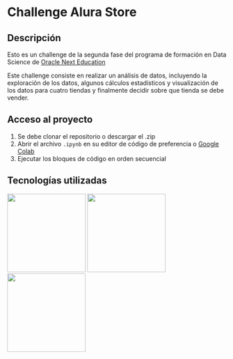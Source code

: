 # Challenge Alura Store

## Descripción

Esto es un challenge de la segunda fase del programa de formación en Data Science de [Oracle Next Education](https://www.oracle.com/co/education/oracle-next-education/)

Este challenge consiste en realizar un análisis de datos, incluyendo la exploración de los datos, algunos cálculos estadísticos y visualización de los datos para cuatro tiendas y finalmente decidir sobre que tienda se debe vender.

## Acceso al proyecto

1. Se debe clonar el repositorio o descargar el .zip
2. Abrir el archivo `.ipynb` en su editor de código de preferencia o [Google Colab](https://colab.research.google.com/)
3. Ejecutar los bloques de código en orden secuencial

## Tecnologías utilizadas

<div>
	<img src="https://www.python.org/static/img/python-logo.png" width="180px"/>
	<img src="https://matplotlib.org/_static/logo_dark.svg" width="180px"/>
	<img src="https://seaborn.pydata.org/_static/logo-wide-lightbg.svg" width="180px"/>
</div>